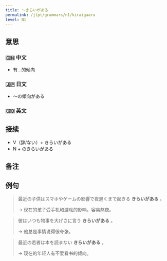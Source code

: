 ```yaml
---
title: 〜きらいがある
permalink: /jlpt/grammars/n1/kiraigaaru
level: N1
---
```


## 意思

### 🇨🇳 中文

- 有...的倾向

### 🇯🇵 日文

- 〜の傾向がある

### 🇬🇧 英文


## 接续

- V（辞/ない）+ きらいがある
- N + のきらいがある

## 备注


## 例句

> 最近の子供はスマホやゲームの影響で夜遅くまで起きる **きらいがある** 。
>
> → 现在的孩子受手机和游戏的影响，容易熬夜。

> 彼はいつも物事を大げさに言う **きらいがある** 。
>
> → 他总是事情说得很夸张。

> 最近の若者は本を読まない **きらいがある** 。
>
> → 现在的年轻人有不爱看书的倾向。


